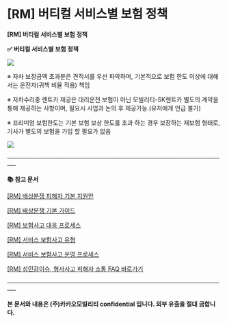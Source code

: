 # [RM] 버티컬 서비스별 보험 정책

**[RM] 버티컬 서비스별 보험 정책**

****✅ 버티컬 서비스별 보험 정책****

****![](https://kakaomobilitysupport.zendesk.com/hc/article_attachments/40716956441881)****

※ 자차 보장금액 초과분은 견적서를 우선 파악하며, 기본적으로 보험 한도 이상에 대해서는 운전자(귀책 비율 적용) 책임

※ 자차수리중 렌트카 제공은 대리운전 보험이 아닌 모빌리티-SK렌트카 별도의 계약을 통해 제공하는 사항이며, 필요시 사업과 논의 후 제공가능.(유저에게 언급 불가)

※ 프리미엄 보험한도는 기본 보험 보상 한도를 초과 하는 경우 보장하는 재보험 형태로, 기사가 별도의 보험을 가입 할 필요가 없음

![](https://kakaomobilitysupport.zendesk.com/hc/article_attachments/40716984120985)

**────────────────────────────────────────────────────**

**📚 참고 문서**

[[RM] 배상분쟁 피해자 기본 지원안](https://kakaomobilitysupport.zendesk.com/hc/ko/articles/40717919011225)

[[RM] 배상분쟁 기본 가이드](https://kakaomobilitysupport.zendesk.com/hc/ko/articles/40715116674329)

[[RM] 보험사고 대응 프로세스](https://kakaomobilitysupport.zendesk.com/hc/ko/articles/40717238182553)

[[RM] 서비스 보험사고 유형](https://kakaomobilitysupport.zendesk.com/hc/ko/articles/40721290232729)

[[RM] 서비스 보험사고 운영 프로세스](https://kakaomobilitysupport.zendesk.com/hc/ko/articles/40721365410585)

[[RM] 성민감이슈, 형사사고 피해자 소통 FAQ 바로가기](https://kakaomobilitysupport.zendesk.com/hc/ko/sections/39995774557721--RM-%EC%84%B1%EB%AF%BC%EA%B0%90%EC%9D%B4%EC%8A%88-%ED%98%95%EC%82%AC%EC%82%AC%EA%B3%A0-%ED%94%BC%ED%95%B4%EC%9E%90-%EC%86%8C%ED%86%B5-FAQ)

**────────────────────────────────────────────────────**

**본 문서와 내용은 (주)카카오모빌리티 confidential 입니다. 외부 유출을 절대 금합니다.**